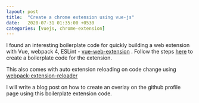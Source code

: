 ```yaml
---
layout: post
title:  "Create a chrome extension using vue-js"
date:   2020-07-31 01:35:00 +0530
categories: [vuejs, chrome-extension]
---
```


I found an interesting boilerplate code for quickly building a web extension with
Vue, webpack 4, ESLint - [vue-web-extension](https://github.com/Kocal/vue-web-extension)
. Follow the steps [here](https://github.com/Kocal/vue-web-extension#requirements) to create a boilerplate code for the extension. 

This also comes with auto extension reloading on code change using [webpack-extension-reloader](https://github.com/rubenspgcavalcante/webpack-extension-reloader)

I will write a blog post on how to create an overlay on the github profile page using this boilerplate extension code.
